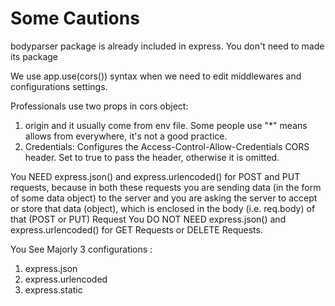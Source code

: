 # Some Cautions

bodyparser package is already included in express. You don't need to made its package

We use app.use(cors()) syntax when we need to edit middlewares and configurations settings.

Professionals use two props in cors object:

1. origin and it usually come from env file. Some people use "\*" means allows from everywhere, it's not a good practice.
2. Credentials: Configures the Access-Control-Allow-Credentials CORS header. Set to true to pass the header, otherwise it is omitted.

You NEED express.json() and express.urlencoded() for POST and PUT requests, because in both these requests you are sending data (in the form of some data object) to the server and you are asking the server to accept or store that data (object), which is enclosed in the body (i.e. req.body) of that (POST or PUT) Request
You DO NOT NEED express.json() and express.urlencoded() for GET Requests or DELETE Requests.

You See Majorly 3 configurations :

1. express.json
2. express.urlencoded
3. express.static
